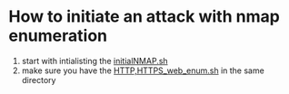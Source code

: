 # How to initiate an attack with nmap enumeration
1. start with intialisting the [initialNMAP.sh](https://github.com/M-1-7-7/OSCP_SCRIPTS/blob/main/initialNMAP.sh)
2. make sure you have the [HTTP,HTTPS_web_enum.sh](https://github.com/M-1-7-7/OSCP_SCRIPTS/blob/main/HTTP%2CHTTPS_web_enum.sh) in the same directory
